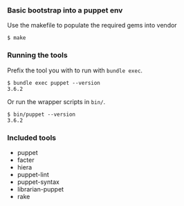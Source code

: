 ### Basic bootstrap into a puppet env
Use the makefile to populate the required gems into vendor

    $ make


### Running the tools
Prefix the tool you with to run with `bundle exec`.

    $ bundle exec puppet --version
    3.6.2

Or run the wrapper scripts in `bin/`.

    $ bin/puppet --version
    3.6.2

### Included tools

- puppet
- facter
- hiera
- puppet-lint
- puppet-syntax
- librarian-puppet
- rake
